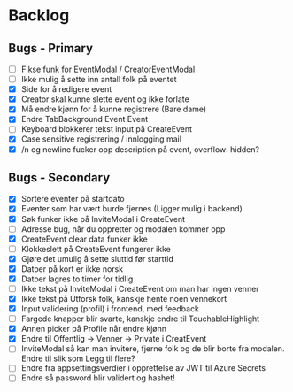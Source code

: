 # Backlog

## Bugs - Primary

- [ ] Fikse funk for EventModal / CreatorEventModal
- [ ] Ikke mulig å sette inn antall folk på eventet
- [x] Side for å redigere event
- [x] Creator skal kunne slette event og ikke forlate
- [x] Må endre kjønn for å kunne registrere (Bare dame)
- [x] Endre TabBackground Event Event
- [ ] Keyboard blokkerer tekst input på CreateEvent
- [x] Case sensitive registrering / innlogging mail
- [x] /n og newline fucker opp description på event, overflow: hidden?

## Bugs - Secondary

- [x] Sortere eventer på startdato
- [x] Eventer som har vært burde fjernes (Ligger mulig i backend)
- [x] Søk funker ikke på InviteModal i CreateEvent
- [ ] Adresse bug, når du oppretter og modalen kommer opp
- [x] CreateEvent clear data funker ikke
- [ ] Klokkeslett på CreateEvent fungerer ikke
- [x] Gjøre det umulig å sette sluttid før starttid
- [x] Datoer på kort er ikke norsk
- [x] Datoer lagres to timer for tidlig
- [ ] Ikke tekst på InviteModal i CreateEvent om man har ingen venner
- [x] Ikke tekst på Utforsk folk, kanskje hente noen vennekort
- [x] Input validering (profil) i frontend, med feedback
- [ ] Fargede knapper blir svarte, kanskje endre til TouchableHighlight
- [x] Annen picker på Profile når endre kjønn
- [x] Endre til Offentlig -> Venner -> Private i CreatEvent
- [ ] InviteModal så kan man invitere, fjerne folk og de blir borte fra modalen. Endre til slik som Legg til flere?
- [ ] Endre fra appsettingsverdier i opprettelse av JWT til Azure Secrets
- [ ] Endre så password blir validert og hashet!
